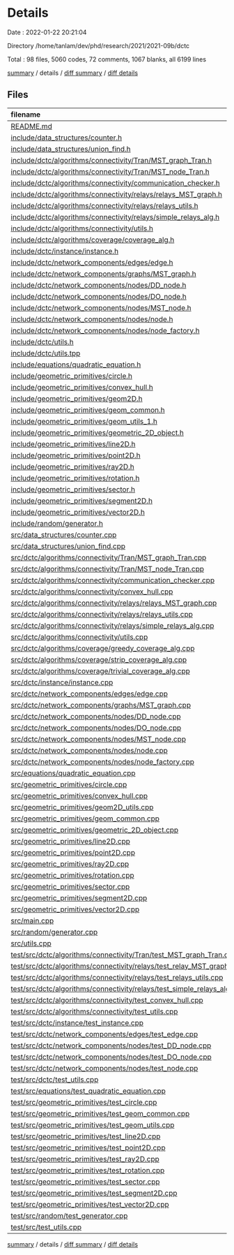 # Details

Date : 2022-01-22 20:21:04

Directory /home/tanlam/dev/phd/research/2021/2021-09b/dctc

Total : 98 files,  5060 codes, 72 comments, 1067 blanks, all 6199 lines

[summary](results.md) / details / [diff summary](diff.md) / [diff details](diff-details.md)

## Files
| filename | language | code | comment | blank | total |
| :--- | :--- | ---: | ---: | ---: | ---: |
| [README.md](/README.md) | Markdown | 12 | 0 | 1 | 13 |
| [include/data_structures/counter.h](/include/data_structures/counter.h) | C++ | 12 | 0 | 3 | 15 |
| [include/data_structures/union_find.h](/include/data_structures/union_find.h) | C++ | 14 | 0 | 4 | 18 |
| [include/dctc/algorithms/connectivity/Tran/MST_graph_Tran.h](/include/dctc/algorithms/connectivity/Tran/MST_graph_Tran.h) | C++ | 33 | 0 | 11 | 44 |
| [include/dctc/algorithms/connectivity/Tran/MST_node_Tran.h](/include/dctc/algorithms/connectivity/Tran/MST_node_Tran.h) | C++ | 27 | 0 | 10 | 37 |
| [include/dctc/algorithms/connectivity/communication_checker.h](/include/dctc/algorithms/connectivity/communication_checker.h) | C++ | 20 | 0 | 8 | 28 |
| [include/dctc/algorithms/connectivity/relays/relays_MST_graph.h](/include/dctc/algorithms/connectivity/relays/relays_MST_graph.h) | C++ | 27 | 0 | 5 | 32 |
| [include/dctc/algorithms/connectivity/relays/relays_utils.h](/include/dctc/algorithms/connectivity/relays/relays_utils.h) | C++ | 17 | 0 | 4 | 21 |
| [include/dctc/algorithms/connectivity/relays/simple_relays_alg.h](/include/dctc/algorithms/connectivity/relays/simple_relays_alg.h) | C++ | 51 | 0 | 9 | 60 |
| [include/dctc/algorithms/connectivity/utils.h](/include/dctc/algorithms/connectivity/utils.h) | C++ | 9 | 1 | 6 | 16 |
| [include/dctc/algorithms/coverage/coverage_alg.h](/include/dctc/algorithms/coverage/coverage_alg.h) | C++ | 9 | 0 | 4 | 13 |
| [include/dctc/instance/instance.h](/include/dctc/instance/instance.h) | C++ | 57 | 0 | 10 | 67 |
| [include/dctc/network_components/edges/edge.h](/include/dctc/network_components/edges/edge.h) | C++ | 40 | 0 | 6 | 46 |
| [include/dctc/network_components/graphs/MST_graph.h](/include/dctc/network_components/graphs/MST_graph.h) | C++ | 45 | 0 | 14 | 59 |
| [include/dctc/network_components/nodes/DD_node.h](/include/dctc/network_components/nodes/DD_node.h) | C++ | 22 | 0 | 5 | 27 |
| [include/dctc/network_components/nodes/DO_node.h](/include/dctc/network_components/nodes/DO_node.h) | C++ | 22 | 0 | 4 | 26 |
| [include/dctc/network_components/nodes/MST_node.h](/include/dctc/network_components/nodes/MST_node.h) | C++ | 53 | 6 | 17 | 76 |
| [include/dctc/network_components/nodes/node.h](/include/dctc/network_components/nodes/node.h) | C++ | 59 | 0 | 12 | 71 |
| [include/dctc/network_components/nodes/node_factory.h](/include/dctc/network_components/nodes/node_factory.h) | C++ | 14 | 0 | 4 | 18 |
| [include/dctc/utils.h](/include/dctc/utils.h) | C++ | 15 | 0 | 8 | 23 |
| [include/dctc/utils.tpp](/include/dctc/utils.tpp) | C++ | 33 | 0 | 8 | 41 |
| [include/equations/quadratic_equation.h](/include/equations/quadratic_equation.h) | C++ | 14 | 0 | 6 | 20 |
| [include/geometric_primitives/circle.h](/include/geometric_primitives/circle.h) | C++ | 41 | 0 | 9 | 50 |
| [include/geometric_primitives/convex_hull.h](/include/geometric_primitives/convex_hull.h) | C++ | 8 | 0 | 5 | 13 |
| [include/geometric_primitives/geom2D.h](/include/geometric_primitives/geom2D.h) | C++ | 8 | 0 | 3 | 11 |
| [include/geometric_primitives/geom_common.h](/include/geometric_primitives/geom_common.h) | C++ | 51 | 0 | 10 | 61 |
| [include/geometric_primitives/geom_utils_1.h](/include/geometric_primitives/geom_utils_1.h) | C++ | 33 | 0 | 11 | 44 |
| [include/geometric_primitives/geometric_2D_object.h](/include/geometric_primitives/geometric_2D_object.h) | C++ | 15 | 0 | 5 | 20 |
| [include/geometric_primitives/line2D.h](/include/geometric_primitives/line2D.h) | C++ | 41 | 0 | 10 | 51 |
| [include/geometric_primitives/point2D.h](/include/geometric_primitives/point2D.h) | C++ | 45 | 0 | 14 | 59 |
| [include/geometric_primitives/ray2D.h](/include/geometric_primitives/ray2D.h) | C++ | 30 | 0 | 7 | 37 |
| [include/geometric_primitives/rotation.h](/include/geometric_primitives/rotation.h) | C++ | 6 | 0 | 4 | 10 |
| [include/geometric_primitives/sector.h](/include/geometric_primitives/sector.h) | C++ | 79 | 0 | 12 | 91 |
| [include/geometric_primitives/segment2D.h](/include/geometric_primitives/segment2D.h) | C++ | 33 | 0 | 6 | 39 |
| [include/geometric_primitives/vector2D.h](/include/geometric_primitives/vector2D.h) | C++ | 26 | 0 | 5 | 31 |
| [include/random/generator.h](/include/random/generator.h) | C++ | 26 | 0 | 7 | 33 |
| [src/data_structures/counter.cpp](/src/data_structures/counter.cpp) | C++ | 6 | 0 | 6 | 12 |
| [src/data_structures/union_find.cpp](/src/data_structures/union_find.cpp) | C++ | 18 | 0 | 4 | 22 |
| [src/dctc/algorithms/connectivity/Tran/MST_graph_Tran.cpp](/src/dctc/algorithms/connectivity/Tran/MST_graph_Tran.cpp) | C++ | 232 | 20 | 33 | 285 |
| [src/dctc/algorithms/connectivity/Tran/MST_node_Tran.cpp](/src/dctc/algorithms/connectivity/Tran/MST_node_Tran.cpp) | C++ | 17 | 1 | 5 | 23 |
| [src/dctc/algorithms/connectivity/communication_checker.cpp](/src/dctc/algorithms/connectivity/communication_checker.cpp) | C++ | 113 | 2 | 21 | 136 |
| [src/dctc/algorithms/connectivity/convex_hull.cpp](/src/dctc/algorithms/connectivity/convex_hull.cpp) | C++ | 62 | 6 | 13 | 81 |
| [src/dctc/algorithms/connectivity/relays/relays_MST_graph.cpp](/src/dctc/algorithms/connectivity/relays/relays_MST_graph.cpp) | C++ | 35 | 0 | 15 | 50 |
| [src/dctc/algorithms/connectivity/relays/relays_utils.cpp](/src/dctc/algorithms/connectivity/relays/relays_utils.cpp) | C++ | 73 | 0 | 13 | 86 |
| [src/dctc/algorithms/connectivity/relays/simple_relays_alg.cpp](/src/dctc/algorithms/connectivity/relays/simple_relays_alg.cpp) | C++ | 114 | 4 | 31 | 149 |
| [src/dctc/algorithms/connectivity/utils.cpp](/src/dctc/algorithms/connectivity/utils.cpp) | C++ | 120 | 0 | 10 | 130 |
| [src/dctc/algorithms/coverage/greedy_coverage_alg.cpp](/src/dctc/algorithms/coverage/greedy_coverage_alg.cpp) | C++ | 1 | 0 | 0 | 1 |
| [src/dctc/algorithms/coverage/strip_coverage_alg.cpp](/src/dctc/algorithms/coverage/strip_coverage_alg.cpp) | C++ | 1 | 0 | 0 | 1 |
| [src/dctc/algorithms/coverage/trivial_coverage_alg.cpp](/src/dctc/algorithms/coverage/trivial_coverage_alg.cpp) | C++ | 16 | 0 | 3 | 19 |
| [src/dctc/instance/instance.cpp](/src/dctc/instance/instance.cpp) | C++ | 79 | 4 | 21 | 104 |
| [src/dctc/network_components/edges/edge.cpp](/src/dctc/network_components/edges/edge.cpp) | C++ | 66 | 1 | 24 | 91 |
| [src/dctc/network_components/graphs/MST_graph.cpp](/src/dctc/network_components/graphs/MST_graph.cpp) | C++ | 169 | 8 | 30 | 207 |
| [src/dctc/network_components/nodes/DD_node.cpp](/src/dctc/network_components/nodes/DD_node.cpp) | C++ | 36 | 0 | 11 | 47 |
| [src/dctc/network_components/nodes/DO_node.cpp](/src/dctc/network_components/nodes/DO_node.cpp) | C++ | 36 | 0 | 11 | 47 |
| [src/dctc/network_components/nodes/MST_node.cpp](/src/dctc/network_components/nodes/MST_node.cpp) | C++ | 97 | 1 | 32 | 130 |
| [src/dctc/network_components/nodes/node.cpp](/src/dctc/network_components/nodes/node.cpp) | C++ | 69 | 1 | 27 | 97 |
| [src/dctc/network_components/nodes/node_factory.cpp](/src/dctc/network_components/nodes/node_factory.cpp) | C++ | 14 | 0 | 2 | 16 |
| [src/equations/quadratic_equation.cpp](/src/equations/quadratic_equation.cpp) | C++ | 16 | 0 | 5 | 21 |
| [src/geometric_primitives/circle.cpp](/src/geometric_primitives/circle.cpp) | C++ | 135 | 0 | 25 | 160 |
| [src/geometric_primitives/convex_hull.cpp](/src/geometric_primitives/convex_hull.cpp) | C++ | 61 | 11 | 11 | 83 |
| [src/geometric_primitives/geom2D_utils.cpp](/src/geometric_primitives/geom2D_utils.cpp) | C++ | 112 | 2 | 24 | 138 |
| [src/geometric_primitives/geom_common.cpp](/src/geometric_primitives/geom_common.cpp) | C++ | 43 | 0 | 8 | 51 |
| [src/geometric_primitives/geometric_2D_object.cpp](/src/geometric_primitives/geometric_2D_object.cpp) | C++ | 21 | 0 | 4 | 25 |
| [src/geometric_primitives/line2D.cpp](/src/geometric_primitives/line2D.cpp) | C++ | 108 | 0 | 24 | 132 |
| [src/geometric_primitives/point2D.cpp](/src/geometric_primitives/point2D.cpp) | C++ | 88 | 0 | 28 | 116 |
| [src/geometric_primitives/ray2D.cpp](/src/geometric_primitives/ray2D.cpp) | C++ | 95 | 0 | 18 | 113 |
| [src/geometric_primitives/rotation.cpp](/src/geometric_primitives/rotation.cpp) | C++ | 17 | 0 | 4 | 21 |
| [src/geometric_primitives/sector.cpp](/src/geometric_primitives/sector.cpp) | C++ | 228 | 1 | 49 | 278 |
| [src/geometric_primitives/segment2D.cpp](/src/geometric_primitives/segment2D.cpp) | C++ | 94 | 0 | 21 | 115 |
| [src/geometric_primitives/vector2D.cpp](/src/geometric_primitives/vector2D.cpp) | C++ | 70 | 0 | 13 | 83 |
| [src/main.cpp](/src/main.cpp) | C++ | 79 | 0 | 11 | 90 |
| [src/random/generator.cpp](/src/random/generator.cpp) | C++ | 21 | 0 | 8 | 29 |
| [src/utils.cpp](/src/utils.cpp) | C++ | 12 | 0 | 2 | 14 |
| [test/src/dctc/algorithms/connectivity/Tran/test_MST_graph_Tran.cpp](/test/src/dctc/algorithms/connectivity/Tran/test_MST_graph_Tran.cpp) | C++ | 83 | 1 | 15 | 99 |
| [test/src/dctc/algorithms/connectivity/relays/test_relay_MST_graph_Tran.cpp](/test/src/dctc/algorithms/connectivity/relays/test_relay_MST_graph_Tran.cpp) | C++ | 83 | 1 | 15 | 99 |
| [test/src/dctc/algorithms/connectivity/relays/test_relays_utils.cpp](/test/src/dctc/algorithms/connectivity/relays/test_relays_utils.cpp) | C++ | 35 | 0 | 6 | 41 |
| [test/src/dctc/algorithms/connectivity/relays/test_simple_relays_alg.cpp](/test/src/dctc/algorithms/connectivity/relays/test_simple_relays_alg.cpp) | C++ | 63 | 0 | 9 | 72 |
| [test/src/dctc/algorithms/connectivity/test_convex_hull.cpp](/test/src/dctc/algorithms/connectivity/test_convex_hull.cpp) | C++ | 72 | 0 | 10 | 82 |
| [test/src/dctc/algorithms/connectivity/test_utils.cpp](/test/src/dctc/algorithms/connectivity/test_utils.cpp) | C++ | 64 | 0 | 9 | 73 |
| [test/src/dctc/instance/test_instance.cpp](/test/src/dctc/instance/test_instance.cpp) | C++ | 32 | 0 | 8 | 40 |
| [test/src/dctc/network_components/edges/test_edge.cpp](/test/src/dctc/network_components/edges/test_edge.cpp) | C++ | 22 | 0 | 4 | 26 |
| [test/src/dctc/network_components/nodes/test_DD_node.cpp](/test/src/dctc/network_components/nodes/test_DD_node.cpp) | C++ | 31 | 0 | 5 | 36 |
| [test/src/dctc/network_components/nodes/test_DO_node.cpp](/test/src/dctc/network_components/nodes/test_DO_node.cpp) | C++ | 18 | 0 | 4 | 22 |
| [test/src/dctc/network_components/nodes/test_node.cpp](/test/src/dctc/network_components/nodes/test_node.cpp) | C++ | 19 | 0 | 4 | 23 |
| [test/src/dctc/test_utils.cpp](/test/src/dctc/test_utils.cpp) | C++ | 24 | 0 | 6 | 30 |
| [test/src/equations/test_quadratic_equation.cpp](/test/src/equations/test_quadratic_equation.cpp) | C++ | 26 | 0 | 6 | 32 |
| [test/src/geometric_primitives/test_circle.cpp](/test/src/geometric_primitives/test_circle.cpp) | C++ | 123 | 1 | 15 | 139 |
| [test/src/geometric_primitives/test_geom_common.cpp](/test/src/geometric_primitives/test_geom_common.cpp) | C++ | 9 | 0 | 3 | 12 |
| [test/src/geometric_primitives/test_geom_utils.cpp](/test/src/geometric_primitives/test_geom_utils.cpp) | C++ | 101 | 0 | 11 | 112 |
| [test/src/geometric_primitives/test_line2D.cpp](/test/src/geometric_primitives/test_line2D.cpp) | C++ | 101 | 0 | 17 | 118 |
| [test/src/geometric_primitives/test_point2D.cpp](/test/src/geometric_primitives/test_point2D.cpp) | C++ | 72 | 0 | 11 | 83 |
| [test/src/geometric_primitives/test_ray2D.cpp](/test/src/geometric_primitives/test_ray2D.cpp) | C++ | 62 | 0 | 9 | 71 |
| [test/src/geometric_primitives/test_rotation.cpp](/test/src/geometric_primitives/test_rotation.cpp) | C++ | 23 | 0 | 4 | 27 |
| [test/src/geometric_primitives/test_sector.cpp](/test/src/geometric_primitives/test_sector.cpp) | C++ | 218 | 0 | 22 | 240 |
| [test/src/geometric_primitives/test_segment2D.cpp](/test/src/geometric_primitives/test_segment2D.cpp) | C++ | 51 | 0 | 8 | 59 |
| [test/src/geometric_primitives/test_vector2D.cpp](/test/src/geometric_primitives/test_vector2D.cpp) | C++ | 57 | 0 | 12 | 69 |
| [test/src/random/test_generator.cpp](/test/src/random/test_generator.cpp) | C++ | 44 | 0 | 15 | 59 |
| [test/src/test_utils.cpp](/test/src/test_utils.cpp) | C++ | 6 | 0 | 5 | 11 |

[summary](results.md) / details / [diff summary](diff.md) / [diff details](diff-details.md)